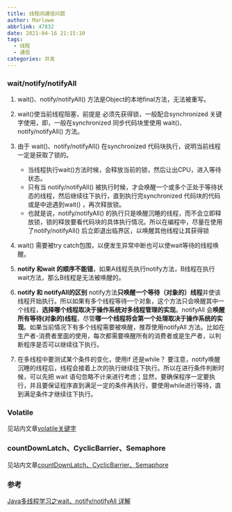 ```yaml
---
title: 线程间通信问题
author: Marlowe
abbrlink: 47832
date: 2021-04-16 21:15:10
tags: 
  - 线程
  - 通信
categories: 并发
---
```


<!--more-->

### wait/notify/notifyAll
1. wait()、notify/notifyAll() 方法是Object的本地final方法，无法被重写。
2. wait()使当前线程阻塞，前提是 必须先获得锁，一般配合synchronized 关键字使用，即，一般在synchronized 同步代码块里使用 wait()、notify/notifyAll() 方法。
3. 由于 wait()、notify/notifyAll() 在synchronized 代码块执行，说明当前线程一定是获取了锁的。
   * 当线程执行wait()方法时候，会释放当前的锁，然后让出CPU，进入等待状态。
   * 只有当 notify/notifyAll() 被执行时候，才会唤醒一个或多个正处于等待状态的线程，然后继续往下执行，直到执行完synchronized 代码块的代码或是中途遇到wait() ，再次释放锁。
   * 也就是说，notify/notifyAll() 的执行只是唤醒沉睡的线程，而不会立即释放锁，锁的释放要看代码块的具体执行情况。所以在编程中，尽量在使用了notify/notifyAll() 后立即退出临界区，以唤醒其他线程让其获得锁

4. wait() 需要被try catch包围，以便发生异常中断也可以使wait等待的线程唤醒。
5. **notify 和wait 的顺序不能错**，如果A线程先执行notify方法，B线程在执行wait方法，那么B线程是无法被唤醒的。
6. **notify 和 notifyAll的区别**
notify方法**只唤醒一个等待（对象的）线程**并使该线程开始执行。所以如果有多个线程等待一个对象，这个方法只会唤醒其中一个线程，**选择哪个线程取决于操作系统对多线程管理的实现**。notifyAll 会**唤醒所有等待(对象的)线程**，尽管**哪一个线程将会第一个处理取决于操作系统的实现**。如果当前情况下有多个线程需要被唤醒，推荐使用notifyAll 方法。比如在生产者-消费者里面的使用，每次都需要唤醒所有的消费者或是生产者，以判断程序是否可以继续往下执行。

7. 在多线程中要测试某个条件的变化，使用if 还是while？
要注意，notify唤醒沉睡的线程后，线程会接着上次的执行继续往下执行。所以在进行条件判断时候，可以先把 wait 语句忽略不计来进行考虑；显然，要确保程序一定要执行，并且要保证程序直到满足一定的条件再执行，要使用while进行等待，直到满足条件才继续往下执行。



### Volatile
见站内文章[volatile关键字](volatile-关键字.md)

### countDownLatch、CyclicBarrier、Semaphore

见站内文章[countDownLatch、CyclicBarrier、Semaphore](countDownLatch、CyclicBarrier、Semaphore.md)



### 参考
[Java多线程学习之wait、notify/notifyAll 详解](https://www.cnblogs.com/moongeek/p/7631447.html)



